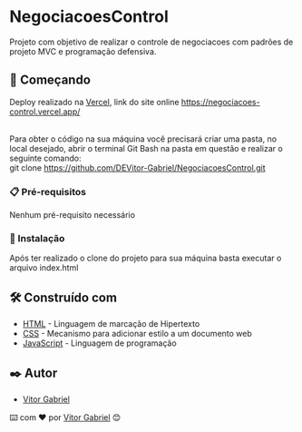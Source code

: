 # NegociacoesControl

Projeto com objetivo de realizar o controle de negociacoes com padrões de projeto MVC e programação defensiva.

## 🚀 Começando

Deploy realizado na [Vercel](https://vercel.com/dashboard), link do site online https://negociacoes-control.vercel.app/ <br> <br>

Para obter o código na sua máquina você precisará criar uma pasta, no local desejado, abrir o terminal Git Bash na pasta em questão e realizar o seguinte comando:<br>
git clone https://github.com/DEVitor-Gabriel/NegociacoesControl.git

### 📋 Pré-requisitos

Nenhum pré-requisito necessário

### 🔧 Instalação

Após ter realizado o clone do projeto para sua máquina basta executar o arquivo index.html<br>

## 🛠️ Construído com

* [HTML](https://developer.mozilla.org/pt-BR/docs/Web/HTML) - Linguagem de marcação de Hipertexto
* [CSS](https://developer.mozilla.org/pt-BR/docs/Web/CSS) - Mecanismo para adicionar estilo a um documento web
* [JavaScript](https://developer.mozilla.org/pt-BR/docs/Web/JavaScript) - Linguagem de programação

## ✒️ Autor

* [Vitor Gabriel](https://www.linkedin.com/in/vitor-gabriel-220445203/)


⌨️ com ❤️ por [Vitor Gabriel](https://www.linkedin.com/in/vitor-gabriel-220445203/) 😊
